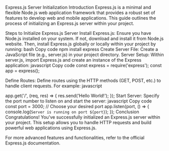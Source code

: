 Express.js Server Initialization
Introduction
Express.js is a minimal and flexible Node.js web application framework that provides a robust set of features to develop web and mobile applications. This guide outlines the process of initializing an Express.js server within your project.

Steps to Initialize Express.js Server
Install Express.js: Ensure you have Node.js installed on your system. If not, download and install it from Node.js website. Then, install Express.js globally or locally within your project by running:
bash
Copy code
npm install express
Create Server File: Create a JavaScript file (e.g., server.js) in your project directory.
Server Setup: Within server.js, import Express.js and create an instance of the Express application:
javascript
Copy code
const express = require('express');
const app = express();




Define Routes: Define routes using the HTTP methods (GET, POST, etc.) to handle client requests. For example:
javascript



app.get('/', (req, res) => {
  res.send('Hello World!');
});
Start Server: Specify the port number to listen on and start the server:
javascript
Copy code
const port = 3000; // Choose your desired port
app.listen(port, () => {
  console.log(`Server is running on port ${port}`);
});
Conclusion
Congratulations! You've successfully initialized an Express.js server within your project. This setup allows you to handle HTTP requests and build powerful web applications using Express.js.

For more advanced features and functionalities, refer to the official Express.js documentation.

